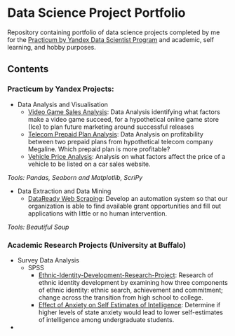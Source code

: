 <h1>Data Science Project Portfolio</h1>

Repository containing portfolio of data science projects completed by me for the [Practicum by Yandex Data Scientist Program](https://practicum.yandex.com/data-scientist) and academic, self learning, and hobby purposes.

## Contents
### Practicum by Yandex Projects:
* Data Analysis and Visualisation 
    *  [Video Game Sales Analysis](https://github.com/giova22i/Video-Game-Sales-Analysis): Data Analysis identifying what factors make a video game succeed, for a hypothetical online game store (Ice) to plan future marketing around successful releases
    * [Telecom Prepaid Plan Analysis](https://github.com/giova22i/Prepaid-Plan-Analysis): Data Analysis on profitability between two prepaid plans from hypothetical telecom company Megaline. Which prepaid plan is more profitable?
    * [Vehicle Price Analysis](https://github.com/giova22i/Practicum-EDA): Analysis on what factors affect the price of a vehicle to be listed on a car sales website.

 *Tools: Pandas, Seaborn and Matplotlib, ScriPy*
 * Data Extraction and Data Mining
     *  [DataReady Web Scraping](https://github.com/giova22i/DataReady-Internship): Develop an automation system so that our organization is able to find available grant opportunities and fill out applications with little or no human intervention.

*Tools: Beautiful Soup*

### Academic Research Projects (University at Buffalo)
* Survey Data Analysis   
  * SPSS
    * [Ethnic-Identity-Development-Research-Project](https://github.com/giova22i/Ethnic-Identity-Development-Research-Project):  Research of ethnic identity development by examining how three components of ethnic identity: ethnic search, achievement and commitment; change across the transition from high school to college.
    * [Effect of Anxiety on Self Estimates of Intelligence](https://github.com/giova22i/Anxiety-Effect-on-SEI): Determine if higher levels of state anxiety would lead to lower self-estimates of intelligence among undergraduate students.
 *


